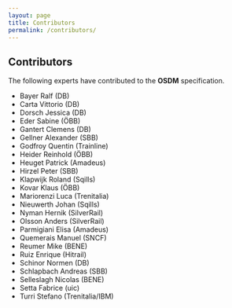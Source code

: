 ```yaml
---
layout: page
title: Contributors
permalink: /contributors/
---
```


## Contributors

The following experts have contributed to the **OSDM** specification.

- Bayer Ralf (DB)
- Carta Vittorio (DB)
- Dorsch Jessica (DB)
- Eder Sabine (ÖBB)
- Gantert Clemens (DB)
- Gellner Alexander (SBB)
- Godfroy Quentin (Trainline)
- Heider Reinhold (ÖBB)
- Heuget Patrick (Amadeus)
- Hirzel Peter (SBB)
- Klapwijk Roland (Sqills)
- Kovar Klaus (ÖBB)
- Mariorenzi Luca (Trenitalia)
- Nieuwerth Johan (Sqills)
- Nyman Hernik (SilverRail)
- Olsson Anders (SilverRail)
- Parmigiani Elisa (Amadeus)
- Quemerais Manuel (SNCF)
- Reumer Mike (BENE)
- Ruiz Enrique (Hitrail)
- Schinor Normen (DB)
- Schlapbach Andreas (SBB)
- Selleslagh Nicolas (BENE)
- Setta Fabrice (uic)
- Turri Stefano (Trenitalia/IBM)
